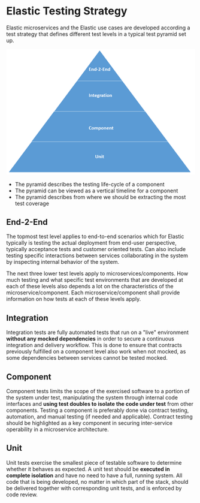 # Elastic Testing Strategy
Elastic microservices and the Elastic use cases are developed according a test strategy that defines different  test levels in a typical test pyramid set up.

![Data model](./images/test-pyramid.png)

* The pyramid describes the testing life-cycle of a component
* The pyramid can be viewed as a vertical timeline for a component
* The pyramid describes from where we should be extracting the most test coverage

## End-2-End
The topmost test level applies to end-to-end scenarios which for Elastic typically is testing the actual deployment from end-user perspective, typically acceptance tests and customer oriented tests. Can also include testing specific interactions between services collaborating in the system by inspecting internal behavior of the system.

The next three lower test levels apply to microservices/components. How much testing and what specific test environments that are developed at each of these levels also depends a lot on the characteristics of the microservice/component. Each microservice/component shall provide information on how tests at each of these levels apply.

## Integration
Integration tests are fully automated tests that run on a "live" environment **without any mocked dependencies** in order to secure a continuous integration and delivery workflow. This is done to ensure that contracts previously fulfilled on a component level also work when not mocked, as some dependencies between services cannot be tested mocked.

## Component
Component tests limits the scope of the exercised software to a portion of the system under test, manipulating the system through internal code interfaces and **using test doubles to isolate the code under test** from other components. Testing a component is preferably done via contract testing, automation, and manual testing (if needed and applicable). Contract testing should be highlighted as a key component in securing inter-service operability in a microservice architecture.

## Unit
Unit tests exercise the smallest piece of testable software to determine whether it behaves as expected. A unit test should be **executed in complete isolation** and have no need to have a full, running system. All code that is being developed, no matter in which part of the stack, should be delivered together with corresponding unit tests, and is enforced by code review.

